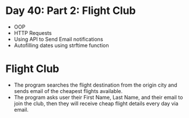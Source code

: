 # Day 40: Part 2: Flight Club

- OOP
- HTTP Requests
- Using API to Send Email notifications
- Autofilling dates using strftime function

# Flight Club

- The program searches the flight destination from the origin city and sends email of the cheapest flights available.
- The program asks user their First Name, Last Name, and their email to join the club, then they will receive cheap
  flight details every day via email.
